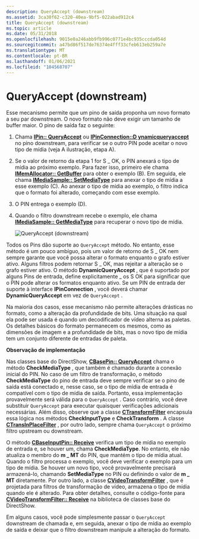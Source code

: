 ```yaml
---
description: QueryAccept (downstream)
ms.assetid: 3ca30f62-c320-40ea-9bf5-022abad912c4
title: QueryAccept (downstream)
ms.topic: article
ms.date: 05/31/2018
ms.openlocfilehash: 9015e0a246abb9fb996c0771e4bc935cccda054d
ms.sourcegitcommit: a47bd86f517de76374e4fff33cfeb613eb259a7e
ms.translationtype: MT
ms.contentlocale: pt-BR
ms.lasthandoff: 01/06/2021
ms.locfileid: "104568707"
---
```

# <a name="queryaccept-downstream"></a>QueryAccept (downstream)

Esse mecanismo permite que um pino de saída proponha um novo formato a seu par downstream. O novo formato não deve exigir um tamanho de buffer maior. O pino de saída faz o seguinte:

1.  Chama [**IPin:: QueryAccept**](/windows/desktop/api/Strmif/nf-strmif-ipin-queryaccept) ou [**IPinConnection::D ynamicqueryaccept**](/windows/desktop/api/Strmif/nf-strmif-ipinconnection-dynamicqueryaccept) no pino downstream, para verificar se o outro PIN pode aceitar o novo tipo de mídia (veja A ilustração, etapa A).
2.  Se o valor de retorno da etapa 1 for S \_ OK, o PIN anexará o tipo de mídia ao próximo exemplo. Para fazer isso, primeiro ele chama [**IMemAllocator:: GetBuffer**](/windows/desktop/api/Strmif/nf-strmif-imemallocator-getbuffer) para obter o exemplo (B). Em seguida, ele chama [**IMediaSample:: SetMediaType**](/windows/desktop/api/Strmif/nf-strmif-imediasample-setmediatype) para anexar o tipo de mídia a esse exemplo (C). Ao anexar o tipo de mídia ao exemplo, o filtro indica que o formato foi alterado, começando com esse exemplo.
3.  O PIN entrega o exemplo (D).
4.  Quando o filtro downstream recebe o exemplo, ele chama [**IMediaSample:: GetMediaType**](/windows/desktop/api/Strmif/nf-strmif-imediasample-getmediatype) para recuperar o novo tipo de mídia.

    ![QueryAccept (downstream)](images/dynformat3.png)

Todos os Pins dão suporte ao `QueryAccept` método. No entanto, esse método é um pouco ambíguo, pois um valor de retorno de S \_ OK nem sempre garante que você possa alterar o formato enquanto o grafo estiver ativo. Alguns filtros podem retornar S \_ OK, mas rejeitar a alteração se o grafo estiver ativo. O método **DynamicQueryAccept** , que é suportado por alguns Pins de entrada, define explicitamente \_ os S OK para significar que o PIN pode alterar os formatos enquanto ativo. Se um PIN de entrada der suporte à interface **IPinConnection** , você deverá chamar **DynamicQueryAccept** em vez de `QueryAccept` .

Na maioria dos casos, esse mecanismo não permite alterações drásticas no formato, como a alteração da profundidade de bits. Uma situação na qual ela pode ser usada é quando um decodificador de vídeo alterna as paletas. Os detalhes básicos do formato permanecem os mesmos, como as dimensões de imagem e a profundidade de bits, mas o novo tipo de mídia tem um conjunto diferente de entradas de paleta.

**Observação de implementação**

Nas classes base do DirectShow, [**CBasePin:: QueryAccept**](cbasepin-queryaccept.md) chama o método **CheckMediaType** , que também é chamado durante a conexão inicial do PIN. No caso de um filtro de transformação, o método **CheckMediaType** do pino de entrada deve sempre verificar se o pino de saída está conectado e, nesse caso, se o tipo de mídia de entrada é compatível com o tipo de mídia de saída. Portanto, essa implementação provavelmente será válida para o `QueryAccept` . Caso contrário, você deve substituir `QueryAccept` para executar quaisquer verificações adicionais necessárias. Além disso, observe que a classe [**CTransformFilter**](ctransformfilter.md) encapsula essa lógica nos métodos **CheckInputType** e **CheckTransform** . A classe [**CTransInPlaceFilter**](ctransinplacefilter.md) , por outro lado, sempre chama `QueryAccept` o próximo filtro upstream ou downstream.

O método [**CBaseInputPin:: Receive**](cbaseinputpin-receive.md) verifica um tipo de mídia no exemplo de entrada e, se houver um, chama **CheckMediaType**. No entanto, ele não atualiza o membro do **m \_ MT** do PIN, que mantém o tipo de mídia atual. Quando o filtro processa o exemplo, você deve verificar o exemplo para um tipo de mídia. Se houver um novo tipo, você provavelmente precisará armazená-lo, chamando **SetMediaType** no PIN ou definindo o valor de **m \_ MT** diretamente. Por outro lado, a classe [**CVideoTransformFilter**](cvideotransformfilter.md) , que é projetada para filtros de transformação de vídeo, armazena o tipo de mídia quando ele é alterado. Para obter detalhes, consulte o código-fonte para [**CVideoTransformFilter:: Receive**](cvideotransformfilter-receive.md) na biblioteca de classes base do DirectShow.

Em alguns casos, você pode simplesmente passar o `QueryAccept` downstream de chamada e, em seguida, anexar o tipo de mídia ao exemplo de saída e deixar que o filtro downstream manipule a alteração do formato.

 

 



